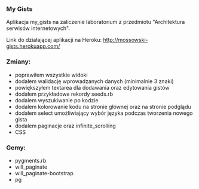 ### My Gists

Aplikacja my_gists na zaliczenie  laboratorium z przedmiotu "Architektura serwisów internetowych".

Link do działającej aplikacji na Heroku: http://mossowski-gists.herokuapp.com/

### Zmiany:

* poprawiłem wszystkie widoki
* dodałem walidację wprowadzanych danych (minimalnie 3 znaki)
* powiększyłem textarea dla dodawania oraz edytowania gistów
* dodałem przykładowe rekordy seeds.rb
* dodalem wyszukiwanie po kodzie
* dodalem kolorowanie kodu na stronie głównej oraz na stronie podglądu 
* dodałem select umożliwiający wybór języka podczas tworzenia nowego gista
* dodalem paginacje oraz infinite_scrolling
* CSS

### Gemy:

* pygments.rb 
* will_paginate 
* will_paginate-bootstrap
* pg

